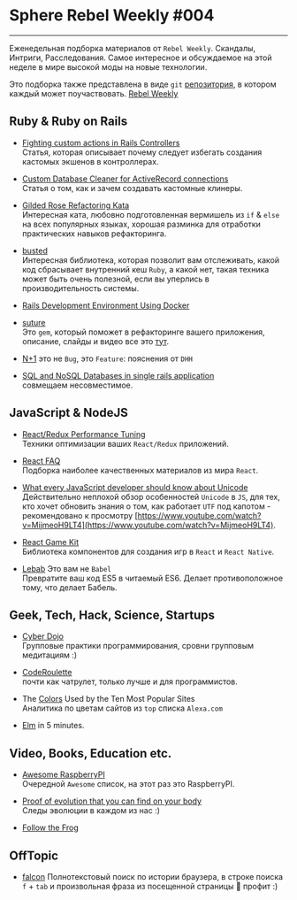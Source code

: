 
# Sphere Rebel Weekly #004
----

Еженедельная подборка материалов от `Rebel Weekly`. Скандалы, Интриги, Расследования.
Самое интересное и обсуждаемое на этой неделе в мире высокой моды на новые технологии.

Это подборка также представлена в виде `git` [репозитория](https://github.com/SphereConsultingInc/weekly), в котором каждый может поучаствовать. [Rebel Weekly](https://github.com/SphereConsultingInc/weekly)

## Ruby & Ruby on Rails

* [Fighting custom actions in Rails Controllers](http://blog.active-bridge.com/fighting-custom-actions-in-rails-controllers)<br/>
Статья, которая описывает почему следует избегать создания кастомых экшенов в контроллерах.

* [Custom Database Cleaner for ActiveRecord connections](http://dalibornasevic.com/posts/70-custom-database-cleaner-for-activerecord-connections)<br/>
Статья о том, как и зачем создавать кастомные клинеры.

* [Gilded Rose Refactoring Kata](https://github.com/emilybache/GildedRose-Refactoring-Kata)<br/>
Интересная ката, любовно подготовленная вермишель из `if` & `else` на всех популярных языках,
хорошая разминка для отработки практических навыков рефакторинга.

* [busted](https://github.com/simeonwillbanks/busted)<br/>
Интересная библиотека, которая позволит вам отслеживать, какой код сбрасывает внутренний кеш
`Ruby`, а какой нет, такая техника может быть очень полезной, если вы уперлись в производительность системы.

* [Rails Development Environment Using Docker](http://jes.al/2016/09/setting-up-a-rails-development-environment-using-docker/)

* [suture](https://github.com/testdouble/suture)<br/>
Это `gem`, который поможет в рефакторинге вашего приложения, описание, слайды и видео все это [тут](http://blog.testdouble.com/posts/2016-09-16-surgical-refactors-with-suture.html).

* [N+1](https://rossta.net/blog/n+1-is-a-rails-feature.html) это не `Bug`, это `Feature`: пояснения от `DHH`

* [SQL and NoSQL Databases in single rails application](http://www.railscarma.com/blog/technical-articles/usage-sql-nosql-databases-single-rails-application/)<br/>
совмещаем несовместимое.

## JavaScript & NodeJS

* [React/Redux Performance Tuning](https://medium.com/@arikmaor/react-redux-performance-tuning-tips-cef1a6c50759#.zgrgzvwn3)<br/>
Техники оптимизации ваших `React/Redux` приложений.

* [React FAQ](https://github.com/timarney/react-faq)<br/>
Подборка наиболее качественных материалов из мира `React`.

* [What every JavaScript developer should know about Unicode](https://rainsoft.io/what-every-javascript-developer-should-know-about-unicode/#1theideabehindunicode)<br/>
Действительно неплохой обзор особенностей `Unicode` в `JS`, для тех, кто хочет обновить знания о
том, как работает `UTF` под капотом - рекомендовано к просмотру [https://www.youtube.com/watch?v=MijmeoH9LT4](https://www.youtube.com/watch?v=MijmeoH9LT4).

* [React Game Kit](https://github.com/FormidableLabs/react-game-kit)<br/>
Библиотека компонентов для создания игр в `React` и `React Native`.

* [Lebab](https://github.com/lebab/lebab) Это вам не `Babel`<br/>
Превратите ваш код ES5 в читаемый ES6. Делает противоположное тому, что делает Бабель.

## Geek, Tech, Hack, Science, Startups
* [Cyber Dojo](http://cyber-dojo.org)<br/>
Групповые практики программирования, сровни групповым медитациям :)

* [CodeRoulette](https://www.coderoulette.com/)<br/>
почти как чатрулет, только лучше и для программистов.

* The [Colors](http://paulhebertdesigns.com/web_colors) Used by the Ten Most Popular Sites<br/>
Аналитика по цветам сайтов из `top` списка `Alexa.com`

* [Elm](https://medium.com/@maxf/things-i-wish-i-knew-about-elm-when-i-started-b0ba5bd8438e#.dd9at43z6) in 5 minutes.

## Video, Books, Education etc.

* [Awesome RaspberryPI](https://github.com/thibmaek/awesome-raspberrypi)<br/>
Очередной `Awesome` список, на этот раз это RaspberryPI.

* [Proof of evolution that you can find on your body](https://www.youtube.com/watch?v=rFxu7NEoKC8)<br/>
Следы эволюции в каждом из нас :)

* [Follow the Frog](https://www.youtube.com/watch?v=3iIkOi3srLo)

## OffTopic

* [falcon](https://github.com/lengstrom/falcon) Полнотекстовый поиск по истории браузера, в
строке поиска `f` + `tab` и произвольная фраза из посещенной страницы 🎉 профит :)
